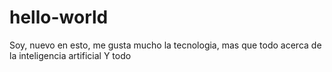 # hello-world
Soy, nuevo en esto, me gusta mucho la tecnologia, mas que todo acerca de la inteligencia artificial
Y todo
